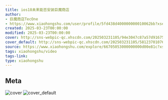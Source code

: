 ```yaml
---
title: ios18未来能否安装巨魔商店
author:
- 巨魔商店TecOne
- https://www.xiaohongshu.com/user/profile/5fd438d400000000010062bb?xsec_token=undefined
created: 2025-03-23T00:00:00
modified: 2025-03-23T00:00:00
cover: http://sns-webpic-qc.xhscdn.com/202503231105/94e3047c87a57d91675162127f77fc52/spectrum/1040g0k03145c1fba1c005nuk73a08olrfaro428!nc_n_webp_prv_1
cover_default: http://sns-webpic-qc.xhscdn.com/202503231105/58123701076a744b2165016066a44122/spectrum/1040g0k03145c1fba1c005nuk73a08olrfaro428!nc_n_webp_mw_1
source: https://www.xiaohongshu.com/explore/66705053000000000d00e81c?xsec_token=ABHzk3bkJu8tWQ0CkCtYeeSOXkQWNQ__gJV8dtt1GkJYE=
tags: xiaohongshu/video
tags-link:
type: xiaohongshu
---
```


## Meta

![cover](http://sns-webpic-qc.xhscdn.com/202503231105/94e3047c87a57d91675162127f77fc52/spectrum/1040g0k03145c1fba1c005nuk73a08olrfaro428!nc_n_webp_prv_1)
![cover_default](http://sns-webpic-qc.xhscdn.com/202503231105/58123701076a744b2165016066a44122/spectrum/1040g0k03145c1fba1c005nuk73a08olrfaro428!nc_n_webp_mw_1)
